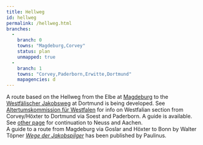 ```yaml
---
title: Hellweg
id: hellweg
permalink: /hellweg.html
branches:
  -
    branch: 0
    towns: "Magdeburg,Corvey"
    status: plan
    unmapped: true
  -
    branch: 1
    towns: "Corvey,Paderborn,Erwitte,Dortmund"
    mapagencies: d
---
```


A route based on the Hellweg from the Elbe at [Magdeburg][0] to the [Westfälischer Jakobsweg][1] at Dortmund is being developed. See [Altertumskommission für Westfalen][2] for info on Westfalian section from Corvey/Höxter to Dortmund via Soest and Paderborn. A guide is available. See [other page][3] for continuation to Neuss and Aachen.  
A guide to a route from Magdeburg via Goslar and Höxter to Bonn by Walter Töpner [_Wege der Jakobspilger_][4] has been published by Paulinus.

[0]: sachsenanhalt.html
[1]: westfalen.html
[2]: http://www.lwl.org/LWL/Kultur/Altertumskommission/Jakobspilger/
[3]: dusseldorf.html
[4]: http://www.amazon.de/exec/obidos/ASIN/3790213160/europaischefe-21